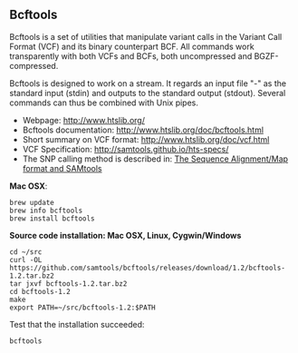 ## Bcftools

Bcftools is a set of utilities that manipulate variant calls in the Variant Call Format (VCF) and
its binary counterpart BCF. All commands work transparently with both VCFs and BCFs, both
uncompressed and BGZF-compressed.

Bcftools is designed to work on a stream. It regards an input file "-" as the standard input (stdin)
and outputs to the standard output (stdout). Several commands can thus be combined with Unix pipes.


* Webpage: http://www.htslib.org/
* Bcftools documentation: http://www.htslib.org/doc/bcftools.html
* Short summary on VCF format: http://www.htslib.org/doc/vcf.html
* VCF Specification: http://samtools.github.io/hts-specs/
* The SNP calling method is described in: [The Sequence Alignment/Map format and SAMtools](http://www.ncbi.nlm.nih.gov/pubmed/19505943)


**Mac OSX**:

	brew update
	brew info bcftools
	brew install bcftools
	
**Source code installation: Mac OSX, Linux, Cygwin/Windows**

	cd ~/src
	curl -OL https://github.com/samtools/bcftools/releases/download/1.2/bcftools-1.2.tar.bz2
	tar jxvf bcftools-1.2.tar.bz2
	cd bcftools-1.2
	make
	export PATH=~/src/bcftools-1.2:$PATH


Test that the installation succeeded:
    
    bcftools

    
       
  
